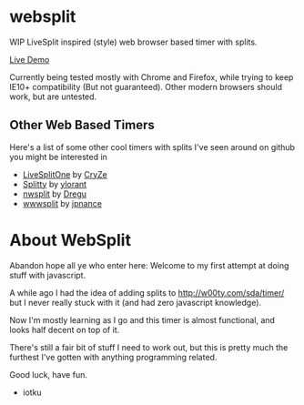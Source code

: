 websplit
========

WIP LiveSplit inspired (style) web browser based timer with splits.

[Live Demo](http://iotku.pw/websplit)

Currently being tested mostly with Chrome and Firefox, while trying to keep IE10+ compatibility (But not guaranteed). Other modern browsers should work, but are untested.

Other Web Based Timers
---
Here's a list of some other cool timers with splits I've seen around on github you might be interested in
- [LiveSplitOne](https://github.com/CryZe/LiveSplitOne) by [CryZe](https://github.com/CryZe)
- [Splitty](https://github.com/ylorant/splitty) by [ylorant](https://github.com/ylorant)
- [nwsplit](https://github.com/Dregu/nwsplit) by [Dregu](https://github.com/Dregu)
- [wwwsplit](https://github.com/jpnance/wwwsplit) by [jpnance](https://github.com/jpnance)

About WebSplit
=====

Abandon hope all ye who enter here: Welcome to my first attempt at doing stuff with javascript.

A while ago I had the idea of adding splits to http://w00ty.com/sda/timer/ but I never really stuck with it (and had zero javascript knowledge).

Now I'm mostly learning as I go and this timer is almost functional, and looks half decent on top of it.

There's still a fair bit of stuff I need to work out, but this is pretty much the furthest I've gotten with anything programming related.

Good luck, have fun.
- iotku
